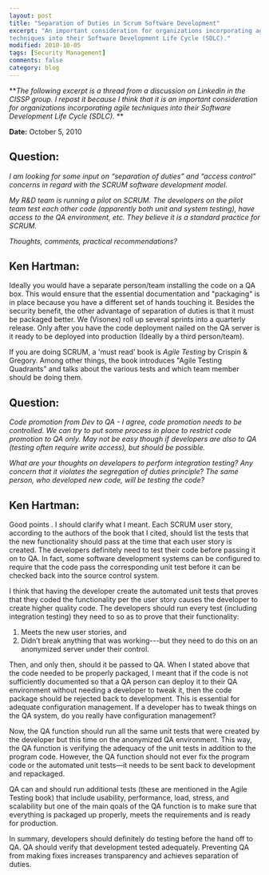 ```yaml
---
layout: post
title: "Separation of Duties in Scrum Software Development"
excerpt: "An important consideration for organizations incorporating agile
techniques into their Software Development Life Cycle (SDLC)."
modified: 2010-10-05
tags: [Security Management]
comments: false
category: blog
---
```


**<em>The following excerpt is a thread from a discussion on Linkedin in the
CISSP group.  I repost it because I think that it is an important consideration
for organizations incorporating agile techniques into their Software
Development Life Cycle (SDLC). </em> **

**Date:** October 5, 2010

## Question:

<em>I am looking for some input on “separation of duties” and “access
control” concerns in regard with the SCRUM software development model. </em>

<em>My R&D team is running a pilot on SCRUM. The developers on the pilot team
test each other code (apparently both unit and system testing), have access to
the QA environment, etc. They believe it is a standard practice for SCRUM. </em>

<em>Thoughts, comments, practical recommendations?</em>

## Ken Hartman:

Ideally you would have a separate person/team installing the code on a QA box.
This would ensure that the essential documentation and "packaging" is in place
because you have a different set of hands touching it. Besides the security
benefit, the other advantage of separation of duties is that it must be
packaged better. We (Visonex) roll up several sprints into a quarterly release.
Only after you have the code deployment nailed on the QA server is it ready to
be deployed into production (Ideally by a third person/team).

If you are doing SCRUM, a 'must read' book is <em>Agile Testing</em> by Crispin
& Gregory. Among other things, the book introduces "Agile Testing Quadrants"
and talks about the various tests and which team member should be doing them.

## Question:

<em>Code promotion from Dev to QA - I agree, code promotion needs to be
controlled. We can try to put some process in place to restrict code promotion
to QA only. May not be easy though if developers are also to QA (testing often
require write access), but should be possible.</em>

<em>What are your thoughts on developers to perform integration testing? Any
concern that it violates the segregation of duties principle? The same person,
who developed new code, will be testing the code?</em>

## Ken Hartman:

Good points . I should clarify what I meant. Each SCRUM user story, according
to the authors of the book that I cited, should list the tests that the new
functionality should pass at the time that each user story is created. The
developers definitely need to test their code before passing it on to QA. In
fact, some software development systems can be configured to require that the
code pass the corresponding unit test before it can be checked back into the
source control system.

I think that having the developer create the automated unit tests that proves
that they coded the functionality per the user story causes the developer to
create higher quality code. The developers should run every test (including
integration testing) they need to so as to prove that their functionality:

1. Meets the new user stories, and
2. Didn’t break anything that was working---but they need to do this on an
anonymized server under their control.

Then, and only then, should it be passed to QA. When I stated above that the
code needed to be properly packaged, I meant that if the code is not
sufficiently documented so that a QA person can deploy it to their QA
environment without needing a developer to tweak it, then the code package
should be rejected back to development. This is essential for adequate
configuration management. If a developer has to tweak things on the QA system,
do you really have configuration management?

Now, the QA function should run all the same unit tests that were created by
the developer but this time on the anonymized QA environment. This way, the QA
function is verifying the adequacy of the unit tests in addition to the program
code. However, the QA function should not ever fix the program code or the
automated unit tests—it needs to be sent back to development and repackaged.

QA can and should run additional tests (these are mentioned in the Agile
Testing book) that include usability, performance, load, stress, and
scalability but one of the main qoals of the QA function is to make sure that
everything is packaged up properly, meets the requirements and is ready for
production.

In summary, developers should definitely do testing before the hand off to QA.
QA should verify that development tested adequately. Preventing QA from making
fixes increases transparency and achieves separation of duties.
